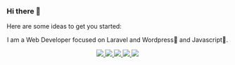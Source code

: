 ### Hi there 👋

Here are some ideas to get you started:
  
<p align="center">I am a Web Developer focused on Laravel and Wordpress<g-emoji class="g-emoji" alias="blue_heart" fallback-src="https://github.githubassets.com/images/icons/emoji/unicode/1f499.png">💙</g-emoji> and Javascript<g-emoji class="g-emoji" alias="yellow_heart" fallback-src="https://github.githubassets.com/images/icons/emoji/unicode/1f49b.png">💛</g-emoji>. </p>
<p align="center">
<a href="https://twitter.com/design_by_ak" rel="nofollow">
  <img src="https://camo.githubusercontent.com/e1c2fd3bcd4ed13889ed78d1e814261a7cfbc79ae826198b7813850b15a8d956/68747470733a2f2f696d672e736869656c64732e696f2f62616467652f747769747465722d2532333144413146322e7376673f267374796c653d666f722d7468652d6261646765266c6f676f3d74776974746572266c6f676f436f6c6f723d7768697465" data-canonical-src="https://img.shields.io/badge/twitter-%231DA1F2.svg?&amp;style=for-the-badge&amp;logo=twitter&amp;logoColor=white" style="max-width:100%;">
</a>  
<a href="https://www.linkedin.com/in/festus-babajide-olusegun-b2b197128" rel="nofollow">
  <img src="https://camo.githubusercontent.com/a493f6833f99fb3c85788d6d9305e6b7a42b838e5ee5d138fd9a8214a7e77472/68747470733a2f2f696d672e736869656c64732e696f2f62616467652f6c696e6b6564696e2d2532333030373742352e7376673f267374796c653d666f722d7468652d6261646765266c6f676f3d6c696e6b6564696e266c6f676f436f6c6f723d7768697465" data-canonical-src="https://img.shields.io/badge/linkedin-%230077B5.svg?&amp;style=for-the-badge&amp;logo=linkedin&amp;logoColor=white" style="max-width:100%;">
</a>  

<a href="mailto:akikpevibes@gmail.com">
  <img src="https://camo.githubusercontent.com/682042cefd12c16c0a35036aede5c81bba484f78d3391b216a7620c9e5807de4/68747470733a2f2f696d672e736869656c64732e696f2f62616467652f656d61696c206d652d2532334431343833362e7376673f267374796c653d666f722d7468652d6261646765266c6f676f3d676d61696c266c6f676f436f6c6f723d7768697465" data-canonical-src="https://img.shields.io/badge/email me-%23D14836.svg?&amp;style=for-the-badge&amp;logo=gmail&amp;logoColor=white" style="max-width:100%;">
</a>  
<a href="http://wa.me/2349026419012?text=Hello Ak" rel="nofollow">
  <img src="https://camo.githubusercontent.com/d3edecb95bb79381ef5870c6f63325c708e7ffff661fa0839ead239795210ed0/68747470733a2f2f696d672e736869656c64732e696f2f62616467652f77686174736170702d253334423746312e7376673f267374796c653d666f722d7468652d6261646765266c6f676f3d7768617473617070266c6f676f436f6c6f723d7768697465" data-canonical-src="https://img.shields.io/badge/whatsapp-%34B7F1.svg?&amp;style=for-the-badge&amp;logo=whatsapp&amp;logoColor=white" style="max-width:100%;">
</a>  
<a target="_blank" rel="noopener noreferrer" href="https://camo.githubusercontent.com/9cdfd58ee7e21cd1b6b7d02a8edcabb60f659a9e3a09b7d37fd9a9bb378e38be/68747470733a2f2f677076632e6172747572696f2e6465762f6a69646567757275"><img src="https://camo.githubusercontent.com/9cdfd58ee7e21cd1b6b7d02a8edcabb60f659a9e3a09b7d37fd9a9bb378e38be/68747470733a2f2f677076632e6172747572696f2e6465762f6a69646567757275" data-canonical-src="https://gpvc.arturio.dev/designbyak" style="max-width:100%;"></a>
</p>
